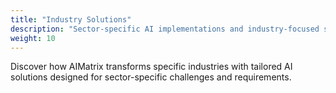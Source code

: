 ```yaml
---
title: "Industry Solutions"
description: "Sector-specific AI implementations and industry-focused solutions powered by AIMatrix."
weight: 10
---
```


Discover how AIMatrix transforms specific industries with tailored AI solutions designed for sector-specific challenges and requirements.